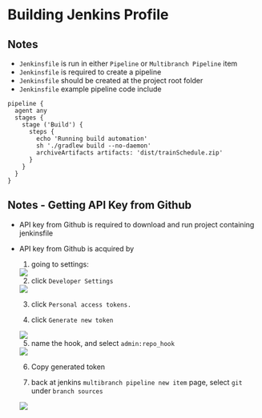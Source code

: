 # Building Jenkins Profile


## Notes
- `Jenkinsfile` is run in either `Pipeline` or `Multibranch Pipeline` item 
- `Jenkinsfile` is required to create a pipeline
- `Jenkinsfile` should be created at the project root folder
- `Jenkinsfile` example pipeline code include

```
pipeline {
  agent any
  stages {
    stage ('Build') {
      steps {
        echo 'Running build automation'
        sh './gradlew build --no-daemon'
        archiveArtifacts artifacts: 'dist/trainSchedule.zip'
      }
    }
  }
}
```

## Notes - Getting API Key from Github

- API key from Github is required to download and run project containing jenkinsfile
- API key from Github is acquired by
    1. going to settings:

    <img src="https://user-images.githubusercontent.com/6856382/224904182-170dd378-3e99-422b-82da-982e3f7b7e57.png">

    2.  click `Developer Settings`

    <img src="https://user-images.githubusercontent.com/6856382/224904438-c8353a4e-6fa0-4cad-9d55-70a2cd1e0887.png">

    3. click `Personal access tokens.`

    4. click `Generate new token`

    <img src="https://user-images.githubusercontent.com/6856382/224904667-bf3645db-de28-46e2-a983-1832e456acab.png">

    5. name the hook, and select `admin:repo_hook`

    <img src="https://user-images.githubusercontent.com/6856382/224904900-85e82fd4-33ce-4e53-aad4-2e5945d516da.png">

    6. Copy generated token

    7. back at jenkins `multibranch pipeline new item` page, select `git` under `branch sources`

    <img src="https://user-images.githubusercontent.com/6856382/224906036-434ecdd3-6daf-4d13-881a-32889e63f73b.png">


#